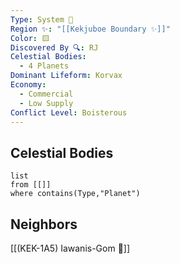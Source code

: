 ```yaml
---
Type: System 🔆
Region ✨: "[[Kekjuboe Boundary ✨]]"
Color: 🟨
Discovered By 🔍: RJ
Celestial Bodies:
  - 4 Planets
Dominant Lifeform: Korvax
Economy:
  - Commercial
  - Low Supply
Conflict Level: Boisterous
---
```

## Celestial Bodies
```dataview
list
from [[]]
where contains(Type,"Planet")
```
## Neighbors
[[(KEK-1A5) Iawanis-Gom 🔆]]